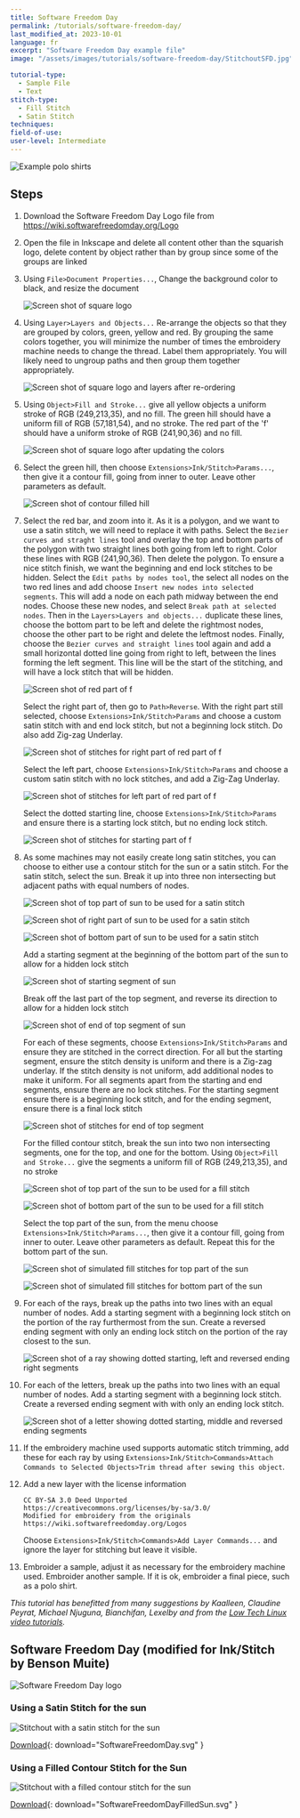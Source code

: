 ```yaml
---
title: Software Freedom Day
permalink: /tutorials/software-freedom-day/
last_modified_at: 2023-10-01
language: fr
excerpt: "Software Freedom Day example file"
image: "/assets/images/tutorials/software-freedom-day/StitchoutSFD.jpg"

tutorial-type:
  - Sample File
  - Text
stitch-type: 
  - Fill Stitch
  - Satin Stitch
techniques:
field-of-use:
user-level: Intermediate
---
```


![Example polo shirts](/assets/images/tutorials/software-freedom-day/sharti.jpg)

## Steps

1. Download the Software Freedom Day Logo file from
   https://wiki.softwarefreedomday.org/Logo

2. Open the file in Inkscape and delete all content other than the squarish
   logo, delete content by object rather than by group since some of the groups
   are linked

3. Using `File>Document Properties...`, Change the background color to black,
   and resize the document

   ![Screen shot of square logo](/assets/images/tutorials/software-freedom-day/SFDTutorial1.png)

4. Using `Layer>Layers and Objects...` Re-arrange the objects so that they are
   grouped by colors, green, yellow and red. By grouping the same colors
   together, you will minimize the number of times the embroidery machine needs
   to change the thread. Label them appropriately.  You will likely need to
   ungroup paths and then group them together appropriately.

   ![Screen shot of square logo and layers after re-ordering](/assets/images/tutorials/software-freedom-day/SFDTutorial2.png)

5. Using `Object>Fill and Stroke...` give all yellow objects a uniform stroke of
   RGB (249,213,35), and no fill. The green hill should have a uniform fill of
   RGB (57,181,54), and no stroke. The red part of the 'f' should have a uniform
   stroke of RGB (241,90,36) and no fill.

   ![Screen shot of square logo after updating the colors](/assets/images/tutorials/software-freedom-day/SFDTutorial3.png)

6. Select the green hill, then choose `Extensions>Ink/Stitch>Params...`, then
   give it a contour fill, going from inner to outer. Leave other parameters
   as default.

   ![Screen shot of contour filled hill](/assets/images/tutorials/software-freedom-day/SFDTutorial4.png)

7. Select the red bar, and zoom into it.  As it is a polygon, and we want to use
   a satin stitch, we will need to replace it with paths.  Select the 
   `Bezier curves and straght lines` tool and overlay the top and bottom parts
   of the polygon with two straight lines both going from left to right. Color
   these lines with RGB (241,90,36). Then delete the polygon.  To ensure a nice
   stitch finish, we want the beginning and end lock stitches to be hidden.
   Select the `Edit paths by nodes tool`, the select all nodes on the two red
   lines and add choose `Insert new nodes into selected segments`.  This will
   add a node on each path midway between the end nodes.  Choose these new
   nodes, and select `Break path at selected nodes`. Then in the
   `Layers>Layers and objects...` duplicate these lines, choose the bottom
   part to be left and delete the rightmost nodes, choose the other part to be
   right and delete the leftmost nodes. Finally, choose the
   `Bezier curves and straight lines` tool again and add a small horizontal
   dotted line going from right to left, between the lines forming the left
   segment.  This line will be the start of the stitching, and will have a lock
   stitch that will be hidden.

   ![Screen shot of red part of f](/assets/images/tutorials/software-freedom-day/SFDTutorial5.png)

   Select the right part of, then go to `Path>Reverse`.  With the right part
   still selected, choose `Extensions>Ink/Stitch>Params` and choose a custom
   satin stitch with and end lock stitch, but not a beginning lock stitch. Do
   also add Zig-zag Underlay.

   ![Screen shot of stitches for right part of red part of f](/assets/images/tutorials/software-freedom-day/SFDTutorial6.png)

   Select the left part, choose `Extensions>Ink/Stitch>Params` and choose a
   custom satin stitch with no lock stitches, and add a Zig-Zag Underlay.

   ![Screen shot of stitches for left part of red part of f](/assets/images/tutorials/software-freedom-day/SFDTutorial7.png)

   Select the dotted starting line, choose `Extensions>Ink/Stitch>Params` and
   ensure there is a starting lock stitch, but no ending lock stitch.

   ![Screen shot of stitches for starting part of f](/assets/images/tutorials/software-freedom-day/SFDTutorial8.png)

8. As some machines may not easily create long satin stitches, you can choose to either use a
   contour stitch for the sun or a satin stitch.  For the satin stitch, select the sun.  Break
   it up into three non intersecting but adjacent paths with equal numbers of nodes.

   ![Screen shot of top part of sun to be used for a satin stitch](/assets/images/tutorials/software-freedom-day/SFDTutorial9.png)

   ![Screen shot of right part of sun to be used for a satin stitch](/assets/images/tutorials/software-freedom-day/SFDTutorial10.png)

   ![Screen shot of bottom part of sun to be used for a satin stitch](/assets/images/tutorials/software-freedom-day/SFDTutorial11.png)

   Add a starting segment at the beginning of the bottom part of the sun to
   allow for a hidden lock stitch

   ![Screen shot of starting segment of sun](/assets/images/tutorials/software-freedom-day/SFDTutorial12.png)

   Break off the last part of the top segment, and reverse its direction to
   allow for a hidden lock stitch

   ![Screen shot of end of top segment of sun](/assets/images/tutorials/software-freedom-day/SFDTutorial13.png)

   For each of these segments, choose `Extensions>Ink/Stitch>Params` and ensure
   they are stitched in the correct direction. For all but the starting segment,
   ensure the stitch density is uniform and there is a Zig-zag underlay. If the
   stitch density is not uniform, add additional nodes to make it uniform. For
   all segments apart from the starting and end segments, ensure there are no
   lock stitches.  For the starting segment ensure there is a beginning lock
   stitch, and for the ending segment, ensure there is a final lock stitch

   ![Screen shot of stitches for end of top segment](/assets/images/tutorials/software-freedom-day/SFDTutorial14.png)

   For the filled contour stitch, break the sun into two non intersecting segments,
   one for the top, and one for the bottom.  Using `Object>Fill and Stroke...` give
   the segments a uniform fill of RGB (249,213,35), and no stroke

   ![Screen shot of top part of the sun to be used for a fill stitch](/assets/images/tutorials/software-freedom-day/SFDTutorial15.png)

   ![Screen shot of bottom part of the sun to be used for a fill stitch](/assets/images/tutorials/software-freedom-day/SFDTutorial16.png)

   Select the top part of the sun, from the menu choose
   `Extensions>Ink/Stitch>Params...`, then give it a contour fill, going from inner
   to outer. Leave other parameters as default.  Repeat this for the bottom part
   of the sun.

   ![Screen shot of simulated fill stitches for top part of the sun](/assets/images/tutorials/software-freedom-day/SFDTutorial17.png)

   ![Screen shot of simulated fill stitches for bottom part of the sun](/assets/images/tutorials/software-freedom-day/SFDTutorial18.png)

9. For each of the rays, break up the paths into two lines with an equal number
   of nodes.  Add a starting segment with a beginning lock stitch on the portion
   of the ray furthermost from the sun. Create a reversed ending segment with
   only an ending lock stitch on the portion of the ray closest to the sun.

   ![Screen shot of a ray showing dotted starting, left and reversed ending right segments](/assets/images/tutorials/software-freedom-day/SFDTutorial19.png)

10. For each of the letters, break up the paths into two lines with an equal
    number of nodes.  Add a starting segment with a beginning lock stitch.
    Create a reversed ending segment with with only an ending lock stitch.

    ![Screen shot of a letter showing dotted starting, middle and reversed ending segments](/assets/images/tutorials/software-freedom-day/SFDTutorial20.png)

11. If the embroidery machine used supports automatic stitch trimming, add these
    for each ray by using
    `Extensions>Ink/Stitch>Commands>Attach Commands to Selected Objects>Trim thread after sewing this object`.

12. Add a new layer with the license information

    ```
    CC BY-SA 3.0 Deed Unported
    https://creativecommons.org/licenses/by-sa/3.0/
    Modified for embroidery from the originals
    https://wiki.softwarefreedomday.org/Logos
    ```

    Choose `Extensions>Ink/Stitch>Commands>Add Layer Commands...` and ignore the
    layer for stitching but leave it visible.

13. Embroider a sample, adjust it as necessary for the embroidery machine used.
    Embroider another sample. If it is ok, embroider a final piece, such as a
    polo shirt.

*This tutorial has benefitted from many suggestions by Kaalleen, Claudine Peyrat,
Michael Njuguna, Bianchifan, Lexelby and from the
[Low Tech Linux video tutorials](https://www.youtube.com/playlist?list=PLq0WwZBpw-4Hfq8V_I_eptPWQBDJ93jNE).*

## Software Freedom Day (modified for Ink/Stitch by Benson Muite)

![Software Freedom Day logo](/assets/images/tutorials/samples/SoftwareFreedomDay.svg)

### Using a Satin Stitch for the sun

![Stitchout with a satin stitch for the sun](/assets/images/tutorials/software-freedom-day/StitchoutSFD.jpg)
 
[Download](/assets/images/tutorials/samples/SoftwareFreedomDay.svg){: download="SoftwareFreedomDay.svg" }

### Using a Filled Contour Stitch for the Sun

![Stitchout with a filled contour stitch for the sun](/assets/images/tutorials/software-freedom-day/SFDFilledSunStitchout.jpg)
 
[Download](/assets/images/tutorials/samples/SoftwareFreedomDayFilledSun.svg){: download="SoftwareFreedomDayFilledSun.svg" }

